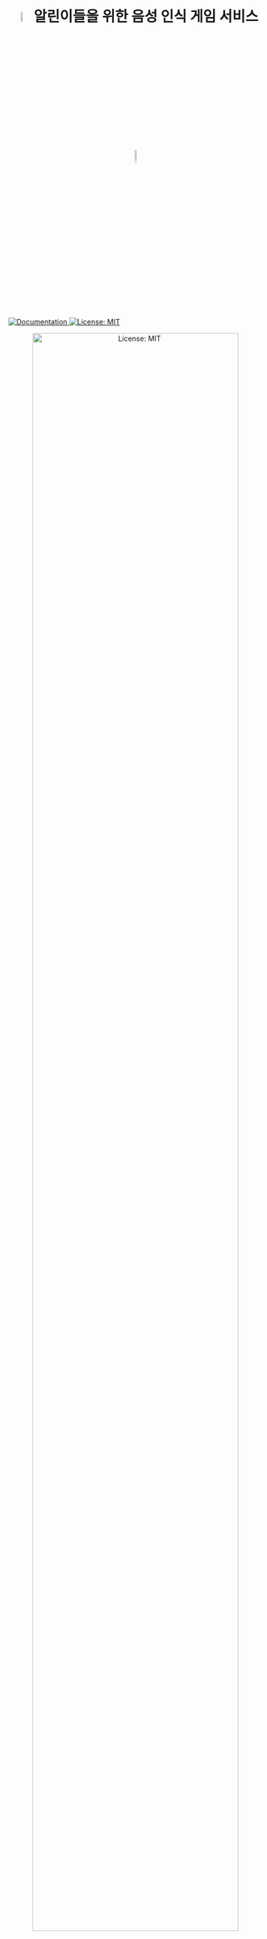 <div>
<h1 align="center">
    <img alt="Documentation" src="https://i.imgur.com/KhGjECt.png" width="7%" />
    알린이들을 위한 음성 인식 게임 서비스
    <img alt="Documentation" src="https://user-images.githubusercontent.com/77473524/136320348-34c6f76f-f16c-4289-8467-c85c05b8ef35.png" width="8%"/>
</h1>
</div>
<p>
  <a href="document url" target="_blank">
    <img alt="Documentation" src="https://img.shields.io/badge/documentation-yes-brightgreen.svg" />
  </a>
  <a href="license url" target="_blank">
    <img alt="License: MIT" src="https://img.shields.io/badge/License-MIT-yellow.svg" />
  </a>
</p>
<div align="center">
    <img alt="License: MIT" src="https://i.imgur.com/7pSFyXm.png" width=90%/>
</div>


> 자료구조, 알고리즘에 대해 생소한 사람들을 위한 학습용 음성 인식 게임 서비스

### <img alt="Documentation" src="https://i.imgur.com/KhGjECt.png" style="display: inline;" width="2.5%" /> [Homepage](https://j5a107.p.ssafy.io)

## Table of Contents

  - [Project description](#Project-description)
  - [Tech Stack](#Tech-Stack)
  - [Feature description](#Feature-description)
  - [Built With](#Built-With)
  - [Author](#Author)
  - [License](#License)


## Project description

**프로젝트 기간 : 21.08.23 ~ 21.10.08**

  알짜배기는 자료구조, 알고리즘 학습을 시작하려는 초심자들을 위해 학습에 게임화(`Gamification`)를 적용한 학습용 음성 인식 게임 서비스이다. 
  게임을 통한 학습으로 사용자는 자료구조, 알고리즘에 대한 흥미와 기본 개념 습득, 학습에 대한 성취감을 얻을 수 있다. 또한 음성 인식을 통한 게임 진행으로 게임 컨텐츠에 대한 지루함을 최소화하고 집중도를 올릴 수 있게 개발되었다.

## Tech Stack

### Frontend

<img style="display: inline;" alt="HTML5" src ="https://img.shields.io/badge/html5-%23E34F26.svg?&style=for-the-badge&logo=HTML5&logoColor=white"/><img style="display: inline;" alt="CSS3" src ="https://img.shields.io/badge/CSS3-%231572B6.svg?&style=for-the-badge&logo=css3&logoColor=white"/><img style="display: inline;" alt="javascript" src ="https://img.shields.io/badge/JavaScript-%23F7DF1E.svg?&style=for-the-badge&logo=javascript&logoColor=white"/><img style="display: inline;" alt="npm" src ="https://img.shields.io/badge/npm-%23CB3837.svg?&style=for-the-badge&logo=npm&logoColor=white"/><img style="display: inline;" alt="React" src ="https://img.shields.io/badge/react-61DAFB.svg?&style=for-the-badge&logo=react&logoColor=white"/><img style="display: inline;" alt="redux" src ="https://img.shields.io/badge/redux-764ABC.svg?&style=for-the-badge&logo=redux&logoColor=white"/>

- HTML5, CSS3, Javascript
- npm
- React
- Redux
- React-bootstrap

### Backend

<img style="display: inline;" alt="springboot" src ="https://img.shields.io/badge/spring boot-%236DB33F.svg?&style=for-the-badge&logo=springboot&logoColor=white"/><img style="display: inline;" alt="gradle" src ="https://img.shields.io/badge/gradle-%2302303A.svg?&style=for-the-badge&logo=gradle&logoColor=white"/><img style="display: inline;" alt="java" src ="https://img.shields.io/badge/java-%23007396.svg?&style=for-the-badge&logo=java&logoColor=white"/><img style="display: inline;" alt="jwt" src ="https://img.shields.io/badge/jwt-%23000000.svg?&style=for-the-badge&logo=JSON Web Tokens&logoColor=white"/><img style="display: inline;" alt="mysql" src ="https://img.shields.io/badge/mysql-%234479A1.svg?&style=for-the-badge&logo=mysql&logoColor=white"/>

- WAS spring boot
- Gradle
- Java 8
- JWT
- MySQL, JPA

### Game
<img style="display: inline;" alt="unity" src ="https://img.shields.io/badge/unity-000000.svg?&style=for-the-badge&logo=unity&logoColor=white"/><img style="display: inline;" alt="mysql" src ="https://img.shields.io/badge/webgl-990000.svg?&style=for-the-badge&logo=webgl&logoColor=white"/>
- Unity
- WebGL

### Deploy

<img style="display: inline;" alt="aws" src ="https://img.shields.io/badge/aws-%23232F3E.svg?&style=for-the-badge&logo=amazon aws&logoColor=white"/><img style="display: inline;" alt="nginx" src ="https://img.shields.io/badge/nginx-%23009639.svg?&style=for-the-badge&logo=nginx&logoColor=white"/><img style="display: inline;" alt="letsencrypt" src ="https://img.shields.io/badge/letsencrypt-%23003A70.svg?&style=for-the-badge&logo=letsencrypt&logoColor=white"/><img style="display: inline;" alt="jenkins" src ="https://img.shields.io/badge/jenkins-D24939.svg?&style=for-the-badge&logo=jenkins&logoColor=white"/>

- aws EC2
- Nginx
- Let's Encrypt
- Jenkins

## Feature description

### 1. 기본 개념 학습

<div style="text-align:center; margin-bottom: 10px">
<div align="center">
    <img src="https://user-images.githubusercontent.com/69133236/136321903-357aa08a-ad8c-403d-90c2-05878a03b194.jpg" alt="img2" width="48%" style="box-shadow: 4px 4px 4px grey; margin: 5px;">
    <img src="https://user-images.githubusercontent.com/69133236/136321908-7ac4a7a9-fae0-403b-a441-f8259323ad64.jpg" alt="img2" width="48%" style="box-shadow: 4px 4px 4px grey; margin: 5px;">
</div>
<div align="center">
    <img src="https://user-images.githubusercontent.com/69133236/136321941-a7600abc-1aa2-4d75-a5b8-78298c18f696.jpg" alt="img2" width="48%" style="box-shadow: 4px 4px 4px grey; margin: 5px;">
    <img src="https://user-images.githubusercontent.com/69133236/136321945-47898f11-5a27-4546-aaf4-ae04279bebab.jpg" alt="img2" width="48%" style="box-shadow: 4px 4px 4px grey; margin: 5px;">
</div>
<div align="center">
    <img src="https://user-images.githubusercontent.com/69133236/136321948-d95a8988-8ec3-4626-9b24-fd0f39a9cdcc.jpg" alt="img2" width="48%" style="box-shadow: 4px 4px 4px grey; margin: 5px;">
    <img src="https://user-images.githubusercontent.com/69133236/136321952-eb7e5cc1-7c06-48f6-9d38-c1e514406440.jpg" alt="img2" width="48%" style="box-shadow: 4px 4px 4px grey; margin: 5px;">
</div>
<div align="center">
    <img src="https://user-images.githubusercontent.com/69133236/136322092-12cb094a-d52a-4e1d-a66b-2937fdb2fb7f.jpg" alt="img2" width="48%" style="box-shadow: 4px 4px 4px grey; margin: 5px;">
    <img src="https://user-images.githubusercontent.com/69133236/136321954-da07d323-70b5-42d9-9052-84da273022d9.jpg" alt="img2" width="48%" style="box-shadow: 4px 4px 4px grey; margin: 5px;">
</div>
</div>


    - 각 자료구조, 알고리즘 개념 설명 및 학습

### 2. 자료구조, 알고리즘 게임

<div align="center">
<h4>스택 (Stack)</h4>
<img src="https://i.imgur.com/Uw2lLBy.gif" alt="stack">
<h4>큐 (Queue)</h4>
<img src="https://i.imgur.com/HfDva2W.gif" alt="stack">
<h4>그래프 (Graph)</h4>
<img src="https://i.imgur.com/opKQjG6.gif" alt="stack">
<h4>트리 (Tree)</h4>
<img src="https://i.imgur.com/aKOZ9bs.gif" alt="stack">
<h4>정렬 (Sorting)</h4>
<img src="https://i.imgur.com/hMieZEr.gif" alt="stack">
<h4>이분탐색 (Binary Search)</h4>
<img src="https://i.imgur.com/6rJAQIt.gif" alt="stack">
</div>

### 3. 마이페이지

<img src="https://user-images.githubusercontent.com/77473524/136328688-214b0cf0-01b9-4ca9-9aa8-58cfab90b943.jpg" alt="img3" >

    - 회원 정보 관리 및 게임 클리어 정보 조회

## Built With

### Frontend

 - **류현선** - 학습 페이지 구현, 반응형 웹 디자인, 자료구조(트리) 게임 개발.
 - **박상욱** - Redux 기반 axios 연결, React와 Unity 간 통신 적용, 자료구조(그래프) 게임 개발.
 - **이지민** - 게임 / 메인 페이지 구현, 반응형 웹 디자인, 자료구조(큐) 게임 개발.

### Backend

 - **윤주엽** - Unity 학습자료 제작, Unity STT 음성 인식 적용, 자료구조(스택) 게임 개발.
 - **정원석** - 회원 인증 / 관리 기능, Unity STT 음성 인식 적용, 알고리즘(정렬) 게임 개발.
 - **조의상** - CI / CD 배포환경 구축, 게임 스테이지 관련 API, React와 Unity 간 통신 적용, 알고리즘(이분탐색) 게임 개발.

## Author

👤 **조의상**

- **Team Leader**

* Github: [@JoEuiSang](https://github.com/JoEuiSang)

👤 **류현선**

* Github: [@hs-ryu](https://github.com/hs-ryu)

👤 **박상욱**

* Github: [@sangwook0613](https://github.com/sangwook0613)

👤 **윤주엽**

* Github: [@AttractiveMinki](https://github.com/AttractiveMinki)

👤 **이지민**

* Github: [@fmdzimin13](https://github.com/fmdzimin13)

👤 **정원석**

* Github: [@JWeonseok](https://github.com/JWeonseok)


## Show your support

Give a ⭐️ if this project helped you!

## 📝 License

This project is [MIT](license url) licensed.

***
